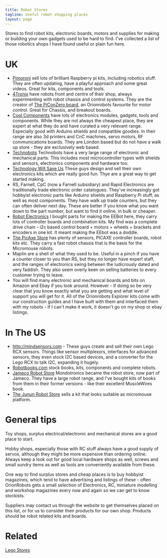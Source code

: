 ```yaml
---
title: Robot Stores
tagline: Useful robot shopping places
layout: page
---
```

Stores to find robot kits, electronic boards, motors and supplies for making or building your own gadgets used to be hard to find. I've collected a list of those robotics shops I have found useful or plain fun here.

# UK

* [Pimoroni](https://shop.pimoroni.com) sell lots of brilliant Raspberry pi kits, including robotics stuff. They are often updating, have a playful approach and some great videos. Great for kits, components and tools.
* [4Tronix](https://shop.4tronix.co.uk) have robots front and centre of their shop, always experimenting with robot chassis and control systems. They are the creator of [The PiConZero board](/2019/04/09/piconzero-with-learn-robotics-part1), an Orionrobots favourite for motor control. Great for Chassis, and breakout boards.
* [Cool Components](http://coolcomponents.co.uk) have lots of electronics modules, gadgets, tools and components. While they are not always the cheapest place, they are expert at what they do and have curated a very relevant range. Especially good with Arduino shields and compatible goodies. In their range are also 3d printers and CnC machines, servo motors, RF communications boards. They are London based but do not have a walk up store - they are exclusively web based.
* [Technobots](http://www.technobotsonline.com) Technobots have a very large range of electronic and mechanical parts. This includes most microcontroller types with shields and sensors, electronics components and hardware too.
* [Technology Will Save Us](https://www.techwillsaveus.com) These guys design and sell their own electronics kits which are really good fun. Thye are a great way to get started making.
* RS, Farnell, CpC (now a Farnell subsidiary) and Rapid Electronics are traditionally trade electronic order catalogues. They've increasingly got hobbyist electronic parts like Arduino shields and Raspberry Pi stuff, as well as most components. They have walk up trade counters, but they can often deliver next day. These are better if you know what you want down to the part number, but want to find it online, in bulk or cheaper.
* [Robot Electronics](http://www.robot-electronics.co.uk/) I bought parts for making the EEBot here, they carry lots of controller boards and combination kits. My find was a complete drive chain - i2c based control board + motors + wheels + brackets and encoders in one kit. It meant making the EEbot was a doddle.
* [The PicAxe Store](http://www.picaxestore.com/) has plenty of sensors, PICAXE controller boards, robot kits etc. They carry a fast robot chassis that is the basis for the Micromouse robots.
* Maplin are a shell of what they used to be. Useful in a pinch if you have a counter closer to you than RS, but they no longer have expert staff, and the ranges of electronics swing between the ludicrously dated and very faddish. They also seem overly keen on selling batteries to every customer trying to leave.
* You will find many electronic and mechanical boards and bits on Amazon and Ebay if you look around. However - if doing so be very clear that you know exactly what you are getting and what level of support you will get for it. All of the Orionrobots Explorer kits come with our construction guides and I have built with them and interfaced them with my robots - if I can't make it work, it doesn't go on my shop or ebay listings.

# In The US

* http://mindsensors.com - These guys create and sell their own Lego RCX sensors. Things like sensor multiplexors, interfaces for advanced sensors, they even stock I2C based devices, and a converter for the Lego RCX to talk I2C, expanding it hugely.
* [Robotbooks.com](http://robotbooks.com) stock books, kits, components and complete robots.
* [Jameco Robot Store](http://www.jameco.com/Jameco/robot/robotstore.html) Mondotronics became the robot store, now part of Jameco. They have a large robot range, and I've bought kits of books from them in their former versions - like their excellent MuscleWires book.
* [The Junun Robot Store](http://www.junun.org/MarkIII/Store.jsp) sells a kit that looks suitable as micromouse platform.

# General tips

Toy shops, surplus electrical/electronic and mechanical stores are a good place to start.

Hobby shops, especially those with RC stuff always have a good supply of servos, although they might be more expensive than ordering online. Always keep a look out for good local hardware shops as well, screws and small sundry items as well as tools are conveniently available from these.

One way to find surplus stores and cheap places is to buy hobbyist magazines, which tend to have advertising and listings of these - often OrionRobots gets a small selection of Electronics, RC, miniature modelling and workshop magazines every now and again so we can get to know stockists.

Suppliers may contact us through the website to get themselves placed on this list, or for us to consider their products for our own shop. Products should be robot related kits and boards.

# Related

[Lego Stores](lego-stores.html)
